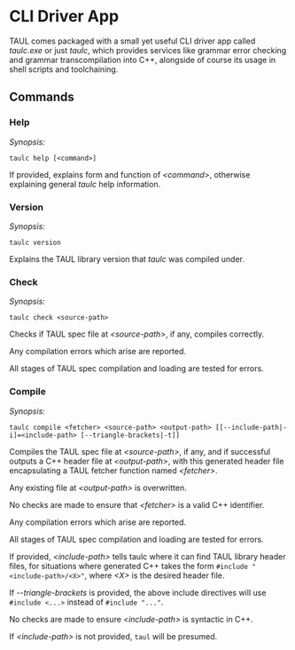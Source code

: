 # CLI Driver App

TAUL comes packaged with a small yet useful CLI driver app called *taulc.exe* or just *taulc*, which provides services like grammar
error checking and grammar transcompilation into C++, alongside of course its usage in shell scripts and toolchaining.

## Commands

### Help

*Synopsis:*

```
taulc help [<command>]
```

If provided, explains form and function of *\<command\>*, otherwise explaining general
*taulc* help information.

### Version

*Synopsis:*

```
taulc version
```

Explains the TAUL library version that *taulc* was compiled under.

### Check

*Synopsis:*

```
taulc check <source-path>
```

Checks if TAUL spec file at *\<source-path\>*, if any, compiles correctly.

Any compilation errors which arise are reported.

All stages of TAUL spec compilation and loading are tested for errors.

### Compile

*Synopsis:*

```
taulc compile <fetcher> <source-path> <output-path> [[--include-path|-i]=<include-path> [--triangle-brackets|-t]]
```

Compiles the TAUL spec file at *\<source-path\>*, if any, and if successful outputs a C++ header file at *\<output-path\>*, with this
generated header file encapsulating a TAUL fetcher function named *\<fetcher\>*.

Any existing file at *\<output-path\>* is overwritten.

No checks are made to ensure that *\<fetcher\>* is a valid C++ identifier.

Any compilation errors which arise are reported.

All stages of TAUL spec compilation and loading are tested for errors.

If provided, *\<include-path\>* tells taulc where it can find TAUL library header files, for situations where generated C++ takes the form 
`#include "<include-path>/<X>"`, where *\<X\>* is the desired header file.

If *--triangle-brackets* is provided, the above include directives will use `#include <...>` instead of `#include "..."`.

No checks are made to ensure *\<include-path\>* is syntactic in C++.

If *\<include-path\>* is not provided, `taul` will be presumed.
